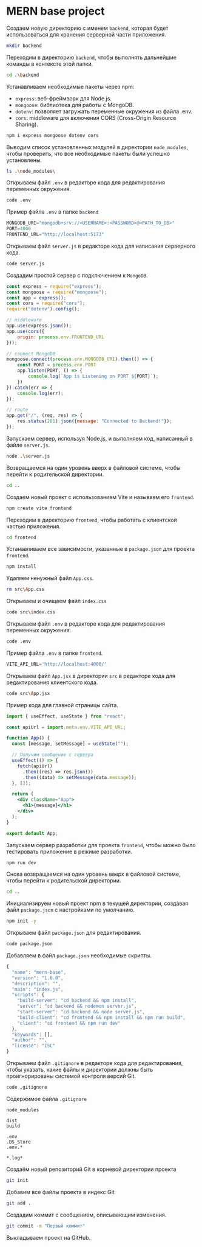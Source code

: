 # MERN base project

Создаем новую директорию с именем `backend`, которая будет использоваться для хранения серверной части приложения.
```bash
mkdir backend
```

Переходим в директорию `backend`, чтобы выполнять дальнейшие команды в контексте этой папки.
```bash
cd .\backend
```

Устанавливаем необходимые пакеты через npm: 
- `express`: веб-фреймворк для Node.js.
- `mongoose`: библиотека для работы с MongoDB.
- `dotenv`: позволяет загружать переменные окружения из файла .env.
- `cors`: middleware для включения CORS (Cross-Origin Resource Sharing).
```bash
npm i express mongoose dotenv cors
```

Выводим список установленных модулей в директории `node_modules`, чтобы проверить, что все необходимые пакеты были успешно установлены.
```bash
ls .\node_modules\
```

Открываем файл `.env` в редакторе кода для редактирования переменных окружения.
```bash
code .env
```

Пример файла `.env` в папке `backend`

```js
MONGODB_URI="mongodb+srv://<USERNAME>:<PASSWORD>@<PATH_TO_DB>"
PORT=4000
FRONTEND_URL="http://localhost:5173"
```

Открываем файл `server.js` в редакторе кода для написания серверного кода.
```bash
code server.js 
```

Создадим простой сервер с подключением к `MongoDB`.
```js
const express = require("express");
const mongoose = require("mongoose");
const app = express();
const cors = require("cors");
require("dotenv").config();

// middleware
app.use(express.json());
app.use(cors({
    origin: process.env.FRONTEND_URL
}));

// connect MongoDB
mongoose.connect(process.env.MONGODB_URI).then(() => {
    const PORT = process.env.PORT
    app.listen(PORT, () => {
        console.log(`App is Listening on PORT ${PORT}`);
    })
}).catch(err => {
    console.log(err);
});

// route
app.get("/", (req, res) => {
    res.status(201).json({message: "Connected to Backend!"});
});

```

Запускаем сервер, используя Node.js, и выполняем код, написанный в файле `server.js`.
```bash
node .\server.js 
```

Возвращаемся на один уровень вверх в файловой системе, чтобы перейти к родительской директории.
```bash
cd ..
```

Создаем новый проект с использованием Vite и называем его `frontend`.
```bash
npm create vite frontend
```

Переходим в директорию `frontend`, чтобы работать с клиентской частью приложения.
```bash
cd frontend
```

Устанавливаем все зависимости, указанные в `package.json` для проекта `frontend`.
```bash
npm install
```

Удаляем ненужный файл `App.css`.
```bash
rm src\App.css
```

Открываем и очищаем файл `index.css`
```bash
code src\index.css
```

Открываем файл `.env` в редакторе кода для редактирования переменных окружения.
```bash
code .env
```

Пример файла `.env` в папке `frontend`.
```js
VITE_API_URL='http://localhost:4000/'

```

Открываем файл `App.jsx` в директории `src` в редакторе кода для редактирования клиентского кода.
```bash
code src\App.jsx
```

Пример кода для главной страницы сайта.
```jsx
import { useEffect, useState } from "react";

const apiUrl = import.meta.env.VITE_API_URL;

function App() {
  const [message, setMessage] = useState("");

  // Получим сообщение с сервера
  useEffect(() => {
    fetch(apiUrl)
      .then((res) => res.json())
      .then((data) => setMessage(data.message));
  }, []);

  return (
    <div className="App">
      <h1>{message}</h1>
    </div>
  );
}

export default App;

```

Запускаем сервер разработки для проекта `frontend`, чтобы можно было тестировать приложение в режиме разработки.
```bash
npm run dev
```

Снова возвращаемся на один уровень вверх в файловой системе, чтобы перейти к родительской директории.
```bash
cd ..
```

Инициализируем новый проект npm в текущей директории, создавая файл `package.json` с настройками по умолчанию.
```bash
npm init -y
```

Открываем файл `package.json` для редактирования.
```bash
code package.json
```

Добавляем в файл `package.json` необходимые скрипты.
```js
{
  "name": "mern-base",
  "version": "1.0.0",
  "description": "",
  "main": "index.js",
  "scripts": {
    "build-server": "cd backend && npm install",
    "server": "cd backend && nodemon server.js",
    "start-server": "cd backend && node server.js",
    "build-client": "cd frontend && npm install && npm run build",
    "client": "cd frontend && npm run dev"
  },
  "keywords": [],
  "author": "",
  "license": "ISC"
}
```

Открываем файл `.gitignore` в редакторе кода для редактирования, чтобы указать, какие файлы и директории должны быть проигнорированы системой контроля версий Git.
```bash
code .gitignore
```

Содержимое файла `.gitignore`
```
node_modules

dist
build

.env
.DS_Store
.env.*

*.log*
```

Создаём новый репозиторий Git в корневой директории проекта
```bash
git init
```

Добавим все файлы проекта в индекс Git
```bash
git add .
```

Создадим коммит с сообщением, описывающим изменения.
```bash
git commit -m "Первый коммит"
```

Выкладываем проект на GitHub.



